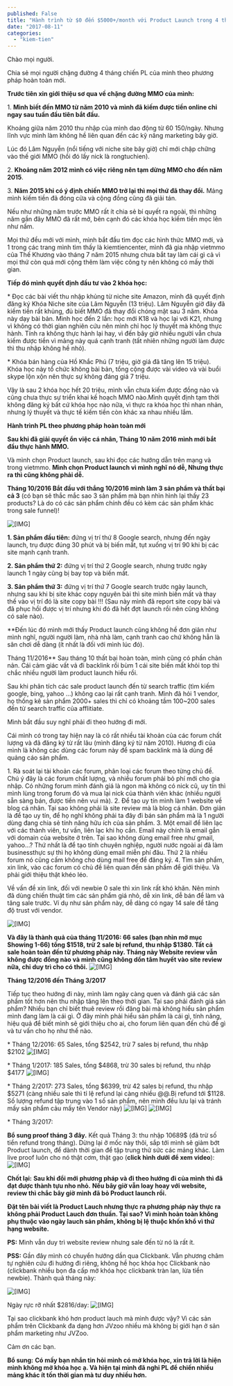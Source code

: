 ```yaml
---
published: False
title: "Hành trình từ $0 đến $5000+/month với Product Launch trong 4 tháng"
date: "2017-08-11"
categories: 
  - "kiem-tien"
---
```


Chào mọi người.

Chia sẻ mọi người chặng đường 4 tháng chiến PL của mình theo phương pháp hoàn toàn mới.

**Trước tiên xin giới thiệu sơ qua về chặng đường MMO của mình:**

1. **Mình biết đến MMO từ năm 2010 và mình đã kiếm được tiền online chỉ ngay sau tuần đầu tiên bắt đầu.**

Khoảng giữa năm 2010 thu nhập của mình dao động từ $60~$150/ngày. Nhưng lĩnh vực mình làm không hề liên quan đến các kỹ năng marketing bây giờ.

Lúc đó Lâm Nguyễn (nổi tiếng với niche site bây giờ) chỉ mới chập chững vào thế giới MMO (hồi đó lấy nick là rongtuchien).

2. **Khoảng năm 2012 mình có việc riêng nên tạm dừng MMO cho đến năm 2015**.

3. **Năm 2015 khi có ý định chiến MMO trở lại thì mọi thứ đã thay đổi.** Mảng mình kiếm tiền đã đóng cửa và cộng đồng cũng đã giải tán.

Nếu như những năm trước MMO rất ít chia sẻ bí quyết ra ngoài, thì những năm gần đây MMO đã rất mở, bên cạnh đó các khóa học kiếm tiền mọc lên như nấm.

Mọi thứ đều mới với mình, mình bắt đầu tìm đọc các hình thức MMO mới, và 1 trong các trang mình tìm thấy là kiemtiencenter, mình đã gia nhập vietmmo của Thế Khương vào tháng 7 năm 2015 nhưng chưa bắt tay làm cái gì cả vì mọi thứ còn quá mới cộng thêm làm việc công ty nên không có mấy thời gian.

**Tiếp đó mình quyết định đầu tư vào 2 khóa học:**

\* Đọc các bài viết thu nhập khủng từ niche site Amazon, mình đã quyết định đăng ký Khóa Niche site của Lâm Nguyễn (13 triệu). Lâm Nguyễn giờ đây đã kiếm tiền rất khủng, đủ biết MMO đã thay đổi chóng mặt sau 3 năm. Khóa này dạy bài bản. Mình học đến 2 lần: học mới K18 và học lại với K21, nhưng vì không có thời gian nghiên cứu nên mình chỉ học lý thuyết mà không thực hành. Tính ra không thực hành lại hay, vì đến bây giờ nhiều người vẫn chưa kiếm được tiền vì mảng này quá cạnh tranh (tất nhiên những người làm được thì thu nhập không hề nhỏ).

\* Khóa bán hàng của Hồ Khắc Phú (7 triệu, giờ giá đã tăng lên 15 triệu). Khóa học này tổ chức không bài bản, tổng cộng được vài video và vài buổi skype lộn xộn nên thực sự không đáng giá 7 triệu.

Vậy là sau 2 khóa học hết 20 triệu, mình vẫn chưa kiếm được đồng nào và cũng chưa thực sự triển khai kế hoạch MMO nào.Mình quyết định tạm thời không đăng ký bất cứ khóa học nào nữa, vì thực ra khóa học thì nhan nhản, nhưng lý thuyết và thực tế kiếm tiền còn khác xa nhau nhiều lắm.

**Hành trình PL theo phương pháp hoàn toàn mới**

**Sau khi đã giải quyết ổn việc cá nhân, Tháng 10 năm 2016 mình mới bắt đầu thực hành MMO.**

Và mình chọn Product launch, sau khi đọc các hướng dẫn trên mạng và trong vietmmo. **Mình chọn Product launch vì mình nghĩ nó dễ, Nhưng thực ra thì cũng không phải dễ.**

**Tháng 10/2016 Bắt đầu với thắng 10/2016 mình làm 3 sản phẩm và thất bại cả 3** (có bạn sẽ thắc mắc sao 3 sản phẩm mà bạn nhìn hình lại thấy 23 products? Là do có các sản phẩm chính đều có kèm các sản phẩm khác trong sale funnel)!

![[​IMG]](/assets/images/kNuVndK.png)

**1\. Sản phẩm đầu tiên:** đứng vị trí thứ 8 Google search, nhưng đến ngày launch, trụ được đúng 30 phút và bị biến mất, tụt xuống vị trí 90 khi bị các site mạnh cạnh tranh.

**2\. Sản phẩm thứ 2:** đứng vị trí thứ 2 Google search, nhưng trước ngày launch 1 ngày cũng bị bay top và biến mất.

**3\. Sản phẩm thứ 3:** đứng vị trí thứ 7 Google search trước ngày launch, nhưng sau khi bị site khác copy nguyên bài thì site mình biến mất và thay thế vào vị trí đó là site copy bài !!! (Sau này mình đã report site copy bài và đã phục hồi được vị trí nhưng khi đó đã hết đợt launch rồi nên cũng không có sale nào).

**Đến lúc đó mình mới thấy Product launch cũng không hề đơn giản như mình nghĩ, người người làm, nhà nhà làm, cạnh tranh cao chứ không hẳn là sân chơi dễ dàng (ít nhất là đối với mình lúc đó).

Tháng 11/2016** Sau tháng 10 thất bại hoàn toàn, mình cũng có phần chản nản. Cái cảm giác vất vả đi backlink rồi bùm 1 cái site biến mất khỏi top thì chắc nhiều người làm product launch hiểu rồi.

Sau khi phân tích các sale product launch đến từ search traffic (tìm kiếm google, bing, yahoo ...) không cao lại rất cạnh tranh. Mình đã hỏi 1 vendor, họ thống kê sản phẩm 2000+ sales thì chỉ có khoảng tầm 100~200 sales đến từ search traffic của afflitiate.

Mình bắt đầu suy nghĩ phải đi theo hướng đi mới.

Cái mình có trong tay hiện nay là có rất nhiều tài khoản của các forum chất lượng và đã đăng ký từ rất lâu (mình đăng ký từ năm 2010). Hương đi của mình là không các dùng các forum này để spam backlink mà là dùng để quảng cáo sản phẩm.

1\. Rà soát lại tài khoản các forum, phân loại các forum theo từng chủ đề. Chú ý đây là các forum chất lượng, và nhiều forum phải bỏ phí mới cho gia nhập. Có những forum mình đánh giá là ngon mà không có nick cũ, uy tín thì mình lùng trong forum đó và mua lại nick của thành viên khác (nhiều người sẵn sàng bán, được tiền nên vui mà). 2. Để tạo uy tín mình làm 1 website về blog cá nhân. Tại sao không phải là site review mà là blog cá nhân. Đơn giản là để tạo uy tín, để họ nghĩ không phải ta đây đi bán sản phẩm mà là 1 người dùng đang chia sẻ tính năng hữu ích của sản phẩm. 3. Một email để liên lạc với các thành viên, tư vấn, liên lạc khi họ cần. Email này chính là email gắn với domain của website ở trên. Tại sao không dùng email free như gmail, yahoo...? Thứ nhất là để tạo tính chuyên nghiệp, người nước ngoài ai đã làm businessthực sự thì họ không dùng email miễn phí đâu. Thứ 2 là nhiều forum nó cũng cấm không cho dùng mail free để đăng ký. 4. Tìm sản phẩm, xin link, vào các forum có chủ đề liên quan đến sản phẩm để giới thiệu. Và phải giới thiệu thật khéo léo.

Về vấn đề xin link, đối với newbie 0 sale thì xin link rất khó khăn. Nên mình đã dùng chiến thuật tìm các sản phẩm giá nhỏ, dễ xin link, dễ bán để làm và tăng sale trước. Ví dụ như sản phẩm này, dễ dàng có ngay 14 sale để tăng độ trust với vendor.

![[​IMG]](/assets/images/wG5Nxb9.png)

**Và đây là thành quả của tháng 11/2016: 66 sales (bạn nhìn mở mục Showing 1-66) tổng $1518, trừ 2 sale bị refund, thu nhập $1380. Tất cả sale hoàn toàn đến từ phương pháp này. Tháng này Website review vẫn không được đồng nào và mình cũng không dồn tâm huyết vào site review nữa, chỉ duy trì cho có thôi.** ![[​IMG]](/assets/images/92s2onN.png)

**Tháng 12/2016 đến Tháng 3/2017**

Tiếp tục theo hướng đi này, mình làm ngày càng quen và đánh giá các sản phẩm tốt hơn nên thu nhập tăng lên theo thời gian. Tại sao phải đánh giá sản phẩm? Nhiều bạn chỉ biết thuê review rồi đăng bài mà không hiểu sản phẩm mình đang làm là cái gì. Ở đây mình phải hiểu sản phẩm là cái gì, tính năng, hiệu quả để biết mình sẽ giới thiệu cho ai, cho forum liên quan đến chủ đề gì và tư vấn cho họ như thế nào.

\* Tháng 12/2016: 65 Sales, tổng $2542, trừ 7 sales bị refund, thu nhập $2102 ![[​IMG]](/assets/images/PiirI6P.png)

\* Tháng 1/2017: 185 Sales, tổng $4868, trừ 30 sales bị refund, thu nhập $4177 ![[​IMG]](/assets/images/OWQrWJq.png)

\* Tháng 2/2017: 273 Sales, tổng $6399, trừ 42 sales bị refund, thu nhập $5271 (càng nhiều sale thì tỉ lệ refund lại càng nhiều @@.Bị refund tới $1128. Số lượng refund tập trung vào 1 số sản phẩm, nên mình đều lưu lại và tránh mấy sản phẩm cảu mấy tên Vendor này) ![[​IMG]](/assets/images/eBftYOG.png) ![[​IMG]](/assets/images/qciajWX.png)

\* Tháng 3/2017:

**Bổ sung proof tháng 3 đây.** Kết quả Tháng 3: thu nhập 10689$ (đã trừ số tiền refund trong tháng). Dừng lại ở mốc này thôi, sắp tới mình sẽ giảm bớt Product launch, để dành thời gian để tập trung thử sức các mảng khác. Làm live proof luôn cho nó thật cơm, thật gạo (**click hình dưới để xem video**): ![[​IMG]](/assets/images/vDTqC6n.png)

**Chốt lại:** **Sau khi đổi mới phương pháp và đi theo hướng đi của mình thì đã đạt được thành tựu nho nhỏ.** **Nếu bây giờ vẫn loay hoay với website, review thì chắc bây giờ mình đã bỏ Product launch rồi.**

**Đặt tên bài viết là Product Lauch nhưng thực ra phương pháp này thực ra không phải Product Lauch đơn thuần. Tại sao? Vì mình hoàn toàn không phụ thuộc vào ngày lauch sản phẩm, không bị lệ thuộc khốn khổ vì thứ hạng website.**

**PS:** Mình vẫn duy trì website review nhưng sale đến từ nó là rất ít.

**PSS:** Gần đây mình có chuyển hướng dần qua Clickbank. Vẫn phương châm tự nghiên cứu đi hướng đi riêng, không hề học khóa học Clickbank nào (clickbank nhiều bọn đa cấp mở khóa học clickbank tràn lan, lừa tiền newbie). Thành quả tháng này:

![[​IMG]](/assets/images/Ee4FR7s.png)

Ngày rực rỡ nhất $2816/day: ![[​IMG]](/assets/images/HEjL5pU.png)

Tại sao clickbank khó hơn product lauch mà mình được vậy? Vì các sản phẩm trên Clickbank đa dạng hơn JVzoo nhiều mà không bị giới hạn ở sản phẩm marketing như JVZoo.

Cảm ơn các bạn.

**Bổ sung:** **Có mấy bạn nhắn tin hỏi mình có mở khóa học, xin trả lời là hiện mình không mở khóa học ạ. Và hiện tại mình đã nghỉ PL để chiến nhiều mảng khác ít tốn thời gian mà tư duy nhiều hơn.**
